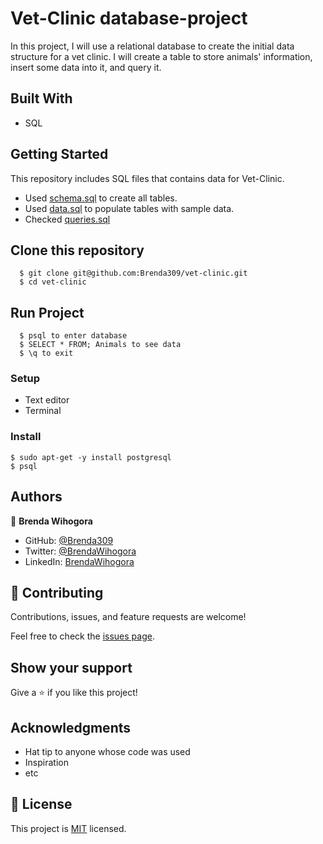 # Vet-Clinic database-project

In this project, I will use a relational database to create the initial data structure for a vet clinic. I will create a table to store animals' information, insert some data into it, and query it.

## Built With

- SQL

## Getting Started

This repository includes SQL files that contains data for Vet-Clinic. 

- Used [schema.sql](./schema.sql) to create all tables.
- Used [data.sql](./data.sql) to populate tables with sample data.
- Checked [queries.sql](./queries.sql) 

## Clone this repository

      $ git clone git@github.com:Brenda309/vet-clinic.git
      $ cd vet-clinic

## Run Project
      $ psql to enter database
      $ SELECT * FROM; Animals to see data
      $ \q to exit
      
### Setup
- Text editor
- Terminal
### Install
    $ sudo apt-get -y install postgresql
    $ psql

## Authors

👤 **Brenda Wihogora**

- GitHub: [@Brenda309](https://github.com/Brenda309)
- Twitter: [@BrendaWihogora](https://twitter.com/BrendaWihogora)
- LinkedIn: [BrendaWihogora](https://linkedin.com/in/BrendaWihogora/)

## 🤝 Contributing

Contributions, issues, and feature requests are welcome!

Feel free to check the [issues page](../../issues/).

## Show your support

Give a ⭐️ if you like this project!

## Acknowledgments

- Hat tip to anyone whose code was used
- Inspiration
- etc

## 📝 License

This project is [MIT](./MIT.md) licensed.
